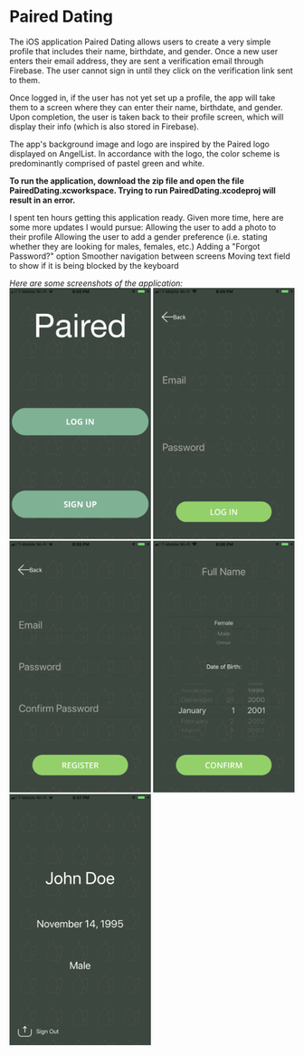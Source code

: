 # Paired Dating

<p>The iOS application Paired Dating allows users to create a very simple profile that includes their name, birthdate, and gender. Once a new user enters their email address, they are sent a verification email through Firebase. The user cannot sign in until they click on the verification link sent to them. </p>

Once logged in, if the user has not yet set up a profile, the app will take them to a screen where they can enter their name, birthdate, and gender. Upon completion, the user is taken back to their profile screen, which will display their info (which is also stored in Firebase). 

The app's background image and logo are inspired by the Paired logo displayed on AngelList. In accordance with the logo, the color scheme is predominantly comprised of pastel green and white. 

<b>To run the application, download the zip file and open the file PairedDating.xcworkspace. Trying to run PairedDating.xcodeproj will result in an error.</b>

I spent ten hours getting this application ready. Given more time, here are some more updates I would pursue:
Allowing the user to add a photo to their profile
Allowing the user to add a gender preference (i.e. stating whether they are looking for males, females, etc.)
Adding a "Forgot Password?" option
Smoother navigation between screens
Moving text field to show if it is being blocked by the keyboard

<i>Here are some screenshots of the application: </i>
<br>
<kbd><img src="Images/Home.PNG" width="250"></kbd> <kbd><img src="Images/Login.PNG" width="250"></kbd><kbd><img src="Images/Signup.PNG" width="250"></kbd>
<kbd><img src="Images/SetUpProfile.PNG" width="250"></kbd> <kbd><img src="Images/Profile.PNG" width="250"></kbd>
